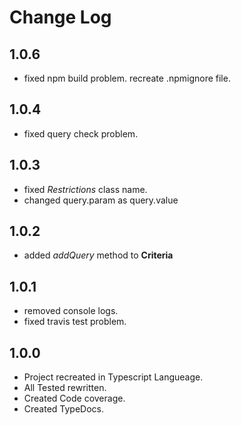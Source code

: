 # Change Log

## 1.0.6
   * fixed npm build problem. recreate .npmignore file.
   
## 1.0.4
   * fixed query check problem.
   
## 1.0.3
   * fixed *Restrictions* class name.
   * changed query.param as query.value
   
## 1.0.2
   * added *addQuery* method to **Criteria** 
  
## 1.0.1
   * removed console logs. 
   * fixed travis test problem.
   
## 1.0.0
   * Project recreated in Typescript Langueage.
   * All Tested rewritten.
   * Created Code coverage.
   * Created TypeDocs. 
   
